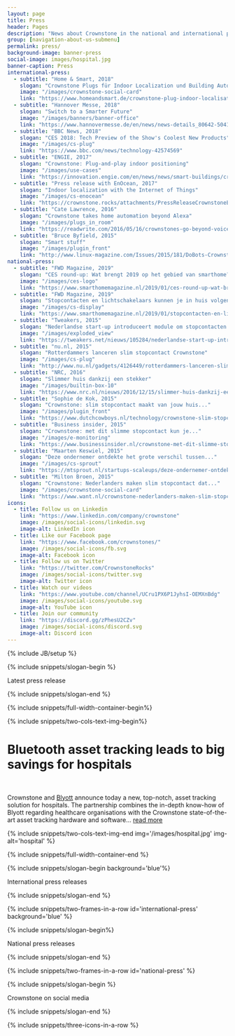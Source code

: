 ```yaml
---
layout: page
title: Press
header: Pages
description: "News about Crownstone in the national and international press"
group: [navigation-about-us-submenu]
permalink: press/
background-image: banner-press
social-image: images/hospital.jpg
banner-caption: Press
international-press:
  - subtitle: "Home & Smart, 2018"
    slogan: "Crownstone Plugs für Indoor Localization und Building Automation"
    image: "/images/crownstone-social-card"
    link: "https://www.homeandsmart.de/crownstone-plug-indoor-localisation"
  - subtitle: "Hannover Messe, 2018"
    slogan: "Switch to a Smarter Future"
    image: "/images/banners/banner-office"
    link: "https://www.hannovermesse.de/en/news/news-details_80642-504194.xhtml"
  - subtitle: "BBC News, 2018"
    slogan: "CES 2018: Tech Preview of the Show's Coolest New Products"
    image: "/images/cs-plug"
    link: "https://www.bbc.com/news/technology-42574569"
  - subtitle: "ENGIE, 2017"
    slogan: "Crownstone: Plug-and-play indoor positioning"
    image: "/images/use-cases"
    link: "https://innovation.engie.com/en/news/news/smart-buildings/crownstone-plug-and-play-indoor-positioning/8237"
  - subtitle: "Press release with EnOcean, 2017"
    slogan: "Indoor localization with the Internet of Things"
    image: "/images/cs-enocean"
    link: "https://crownstone.rocks/attachments/PressReleaseCrownstoneEnOcean.pdf"
  - subtitle: "Cate Lawrence, 2016"
    slogan: "Crownstone takes home automation beyond Alexa"
    image: "/images/plugs_in_room"
    link: "https://readwrite.com/2016/05/16/crownstones-go-beyond-voice-home-alexa-vt4/"
  - subtitle: "Bruce Byfield, 2015"
    slogan: "Smart stuff"
    image: "/images/plugin_front"
    link: "http://www.linux-magazine.com/Issues/2015/181/DoBots-Crownstone"
national-press:
  - subtitle: "FWD Magazine, 2019"
    slogan: "CES round-up: Wat brengt 2019 op het gebied van smarthome?"
    image: "/images/ces-logo"
    link: "https://www.smarthomemagazine.nl/2019/01/ces-round-up-wat-brengt-2019-op-het-gebied-van-smarthome/"
  - subtitle: "FWD Magazine, 2019"
    slogan: "Stopcontacten en lichtschakelaars kunnen je in huis volgen..."
    image: "/images/cs-display"
    link: "https://www.smarthomemagazine.nl/2019/01/stopcontacten-en-lichtschakelaars-kunnen-je-in-huis-volgen-met-crownstone/"
  - subtitle: "Tweakers, 2015"
    slogan: "Nederlandse start-up introduceert module om stopcontacten..."
    image: "/images/exploded_view"
    link: "https://tweakers.net/nieuws/105284/nederlandse-start-up-introduceert-module-om-stopcontacten-slim-te-maken.html"
  - subtitle: "nu.nl, 2015"
    slogan: "Rotterdammers lanceren slim stopcontact Crownstone"
    image: "/images/cs-plug"
    link: "http://www.nu.nl/gadgets/4126449/rotterdammers-lanceren-slim-stopcontact-crownstone.html"
  - subtitle: "NRC, 2016"
    slogan: "Slimmer huis dankzij een stekker"
    image: "/images/builtin-box-10"
    link: "https://www.nrc.nl/nieuws/2016/12/15/slimmer-huis-dankzij-een-stekker-5780952-a1536988"
  - subtitle: "Sophie de Kok, 2015"
    slogan: "Crownstone: slim stopcontact maakt van jouw huis..."
    image: "/images/plugin_front"
    link: "https://www.dutchcowboys.nl/technology/crownstone-slim-stopcontact-maakt-van-jouw-huis-een-smarthome"
  - subtitle: "Business insider, 2015"
    slogan: "Crownstone: met dit slimme stopcontact kun je..."
    image: "/images/e-monitoring"
    link: "https://www.businessinsider.nl/crownstone-met-dit-slimme-stopcontact-kun-je-energie-besparen-in-huis-491717/"
  - subtitle: "Maarten Keswiel, 2015"
    slogan: "Deze ondernemer ontdekte het grote verschil tussen..."
    image: "/images/cs-sprout"
    link: "https://mtsprout.nl/startups-scaleups/deze-ondernemer-ontdekte-het-grote-verschil-tussen-kickstarter-en-indiegogo"
  - subtitle: "Milton Broen, 2015"
    slogan: "Crownstone: Nederlanders maken slim stopcontact dat..."
    image: "/images/crownstone-social-card"
    link: "https://www.want.nl/crownstone-nederlanders-maken-slim-stopcontact-dat-je-moet-hebben/"
icons:
  - title: Follow us on Linkedin
    link: "https://www.linkedin.com/company/crownstone"
    image: /images/social-icons/linkedin.svg
    image-alt: LinkedIn icon
  - title: Like our Facebook page
    link: "https://www.facebook.com/crownstones/"
    image: /images/social-icons/fb.svg
    image-alt: Facebook icon
  - title: Follow us on Twitter
    link: "https://twitter.com/CrownstoneRocks"
    image: /images/social-icons/twitter.svg
    image-alt: Twitter icon
  - title: Watch our videos
    link: "https://www.youtube.com/channel/UCru1PX6P1JyhsI-OEMXnBdg"
    image: /images/social-icons/youtube.svg
    image-alt: YouTube icon
  - title: Join our community
    link: "https://discord.gg/zPhesU2CZv"
    image: /images/social-icons/discord.svg
    image-alt: Discord icon
---
```


{% include JB/setup %}


{% include snippets/slogan-begin %}

Latest press release

{% include snippets/slogan-end %}



{% include snippets/full-width-container-begin%}

{% include snippets/two-cols-text-img-begin%}

# Bluetooth asset tracking leads to big savings for hospitals

<p>&nbsp;</p>

Crownstone and [Blyott](ww.blyott.com) announce today a new, top-notch, asset tracking solution for hospitals. The partnership combines the in-depth know-how of Blyott regarding healthcare organisations with the Crownstone state-of-the-art asset tracking hardware and software... [read more](https://drive.google.com/file/d/1NRKBQKv4Lrf2tt7H-3X6jYkIEoVGXzip/preview)

{% include snippets/two-cols-text-img-end img='/images/hospital.jpg' img-alt='hospital' %}

{% include snippets/full-width-container-end %}


{% include snippets/slogan-begin background='blue'%}

International press releases

{% include snippets/slogan-end %} 


{% include snippets/two-frames-in-a-row id='international-press' background='blue' %}



{% include snippets/slogan-begin%}

National press releases

{% include snippets/slogan-end %}


{% include snippets/two-frames-in-a-row id='national-press'  %}



{% include snippets/slogan-begin %}

Crownstone on social media

{% include snippets/slogan-end %}


{% include snippets/three-icons-in-a-row %}
